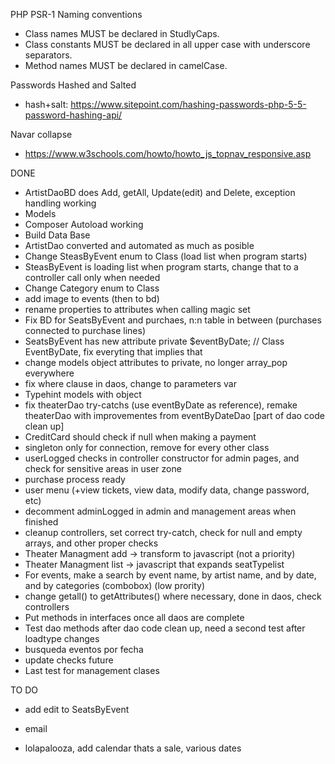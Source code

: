 PHP PSR-1 Naming conventions

- Class names MUST be declared in StudlyCaps.
- Class constants MUST be declared in all upper case with underscore separators.
- Method names MUST be declared in camelCase.

Passwords Hashed and Salted

- hash+salt: https://www.sitepoint.com/hashing-passwords-php-5-5-password-hashing-api/

Navar collapse

- https://www.w3schools.com/howto/howto_js_topnav_responsive.asp

DONE

- ArtistDaoBD does Add, getAll, Update(edit) and Delete, exception handling working
- Models
- Composer Autoload working
- Build Data Base
- ArtistDao converted and automated as much as posible
- Change SteasByEvent enum to Class (load list when program starts)
- SteasByEvent is loading list when program starts, change that to a controller call only when needed
- Change Category enum to Class
- add image to events (then to bd)
- rename properties to attributes when calling magic set
- Fix BD for SeatsByEvent and purchaes, n:n table in between (purchases connected to purchase lines)
- SeatsByEvent has new attribute private $eventByDate; // Class EventByDate, fix everyting that implies that
- change models object attributes to private, no longer array_pop everywhere
- fix where clause in daos, change to parameters var
- Typehint models with object
- fix theaterDao try-catchs (use eventByDate as reference), remake theaterDao with improvementes from eventByDateDao [part of dao code clean up]
- CreditCard should check if null when making a payment
- singleton only for connection, remove for every other class
- userLogged checks in controller constructor for admin pages, and check for sensitive areas in user zone
- purchase process ready
- user menu (+view tickets, view data, modify data, change password, etc)
- decomment adminLogged in admin and management areas when finished
- cleanup controllers, set correct try-catch, check for null and empty arrays, and other proper checks
- Theater Managment add -> transform to javascript (not a priority)
- Theater Managment list -> javascript that expands seatTypelist
- For events, make a search by event name, by artist name, and by date, and by categories (combobox) (low prority)
- change getall() to getAttributes() where necessary, done in daos, check controllers
- Put methods in interfaces once all daos are complete
- Test dao methods after dao code clean up, need a second test after loadtype changes
- busqueda eventos por fecha
- update checks future
- Last test for management clases

TO DO

- add edit to SeatsByEvent

- email
- lolapalooza, add calendar thats a sale, various dates


 
